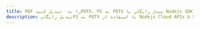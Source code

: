 ---title: PDF را به  تبدیل کنیدPOTX، PS به POTX مبدل رایگان یا Nodejs SDKdescription: تبدیل رایگانPS به POTX با استفاده از Nodejs Cloud APIs & SDK همچنین اسناد PDF را در Cloud ایجاد، ویرایش و رندر کنید.---